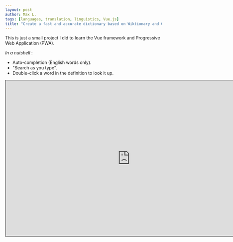 ```yaml
---
layout: post
author: Max L.
tags: [languages, translation, linguistics, Vue.js]
title: "Create a fast and accurate dictionary based on Wiktionary and Google"
---
```


This is just a small project I did to learn the Vue framework and Progressive Web Application (PWA). 

*In a nutshell* : 
- Auto-completion (English words only).
- "Search as you type".
- Double-click a word in the definition to look it up.




<embed style="  border-style: solid; border-width: 1px;" height="500" width="800" src="https://pedantic-hermann-d6e2f2.netlify.app/" type="">
<br>
